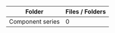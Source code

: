 | Folder           |   Files / Folders |
|------------------|-------------------|
| Component series |                 0 |